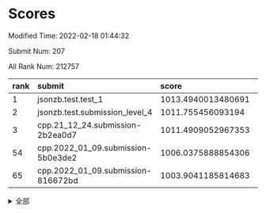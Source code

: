 # Scores

Modified Time: 2022-02-18 01:44:32

Submit Num: 207

All Rank Num: 212757

| rank |               submit               |       score        |       sigma        | pk_num |
| :--- | :--------------------------------- | :----------------- | :----------------- | :----- |
| 1    | jsonzb.test.test_1                 | 1013.4940013480691 | 0.8214151859990223 | 4109   |
| 2    | jsonzb.test.submission_level_4     | 1011.755456093194  | 0.7883953147367949 | 4105   |
| 3    | cpp.21_12_24.submission-2b2ea0d7   | 1011.4909052967353 | 0.7772517560859786 | 4112   |
| 54   | cpp.2022_01_09.submission-5b0e3de2 | 1006.0375888854306 | 0.7231703560153153 | 4113   |
| 65   | cpp.2022_01_09.submission-816672bd | 1003.9041185814683 | 0.7089587517738952 | 4114   |


<details>
<summary>全部</summary>

| rank |                 submit                 |       score        |       sigma        | pk_num |
| :--- | :------------------------------------- | :----------------- | :----------------- | :----- |
| 1    | jsonzb.test.test_1                     | 1013.4940013480691 | 0.8214151859990223 | 4109   |
| 2    | jsonzb.test.submission_level_4         | 1011.755456093194  | 0.7883953147367949 | 4105   |
| 3    | cpp.21_12_24.submission-2b2ea0d7       | 1011.4909052967353 | 0.7772517560859786 | 4112   |
| 4    | gobigger.level_3.submission_level_3_11 | 1011.4064923857006 | 0.7732580284186712 | 4112   |
| 5    | gobigger.level_3.submission_level_3_4  | 1011.3524945586787 | 0.7889306281919566 | 4113   |
| 6    | gobigger.level_3.submission_level_3_42 | 1011.3447335724193 | 0.7775814538956025 | 4112   |
| 7    | gobigger.level_3.submission_level_3_17 | 1011.3022135346492 | 0.7828596092068192 | 4114   |
| 8    | gobigger.level_3.submission_level_3_14 | 1011.2184820238871 | 0.7764846970882704 | 4112   |
| 9    | gobigger.level_3.submission_level_3_15 | 1011.2106237735854 | 0.7656634702506574 | 4107   |
| 10   | gobigger.level_3.submission_level_3_27 | 1011.0268755563518 | 0.7494075976367617 | 4106   |
| 11   | gobigger.level_3.submission_level_3_20 | 1010.980409403407  | 0.7643341397759895 | 4114   |
| 12   | gobigger.level_3.submission_level_3_13 | 1010.9437531980969 | 0.7790758502999241 | 4113   |
| 13   | gobigger.level_3.submission_level_3_33 | 1010.9281056454075 | 0.7554050220270649 | 4113   |
| 14   | gobigger.level_3.submission_level_3_23 | 1010.8684200150861 | 0.7590405985700699 | 4110   |
| 15   | gobigger.level_3.submission_level_3_30 | 1010.7378658455119 | 0.7461172062929333 | 4110   |
| 16   | gobigger.level_3.submission_level_3_39 | 1010.6933620067655 | 0.7570860716909393 | 4113   |
| 17   | gobigger.level_3.submission_level_3_2  | 1010.5866035117102 | 0.7723836215947586 | 4114   |
| 18   | gobigger.level_3.submission_level_3_31 | 1010.5001491141096 | 0.7563486736822336 | 4110   |
| 19   | gobigger.level_3.submission_level_3_40 | 1010.4975755256726 | 0.7427937929682304 | 4112   |
| 20   | gobigger.level_3.submission_level_3_1  | 1010.3237646007997 | 0.7617233891453543 | 4112   |
| 21   | gobigger.level_3.submission_level_3_24 | 1010.3164221168095 | 0.7623090059987727 | 4113   |
| 22   | gobigger.level_3.submission_level_3_34 | 1010.2623033812584 | 0.7713205103495372 | 4109   |
| 23   | gobigger.level_3.submission_level_3_10 | 1010.2584811035074 | 0.7786533966503931 | 4113   |
| 24   | gobigger.level_3.submission_level_3_29 | 1010.2566797741486 | 0.7401904928589325 | 4106   |
| 25   | gobigger.level_3.submission_level_3_49 | 1010.2406146906158 | 0.742432789873967  | 4109   |
| 26   | gobigger.level_3.submission_level_3_3  | 1010.1117039618482 | 0.7499262956122669 | 4116   |
| 27   | gobigger.level_3.submission_level_3_28 | 1010.0946514176403 | 0.7421587025506254 | 4113   |
| 28   | gobigger.level_3.submission_level_3_32 | 1010.0546260836455 | 0.7688306487289172 | 4107   |
| 29   | gobigger.level_3.submission_level_3_45 | 1009.9122145696687 | 0.7657978142002227 | 4112   |
| 30   | gobigger.level_3.submission_level_3_48 | 1009.9077606585942 | 0.7730975757015853 | 4108   |
| 31   | gobigger.level_3.submission_level_3_47 | 1009.8872749503466 | 0.7529576513739176 | 4113   |
| 32   | gobigger.level_3.submission_level_3_0  | 1009.8278523106937 | 0.7742399587144512 | 4111   |
| 33   | gobigger.level_3.submission_level_3_36 | 1009.825955736863  | 0.7623421431635115 | 4112   |
| 34   | gobigger.level_3.submission_level_3_35 | 1009.7780427493743 | 0.7749345533925205 | 4115   |
| 35   | gobigger.level_3.submission_level_3_26 | 1009.7521709675467 | 0.785215369567368  | 4116   |
| 36   | gobigger.level_3.submission_level_3_44 | 1009.7396884050188 | 0.7715723044270232 | 4106   |
| 37   | gobigger.level_3.submission_level_3_22 | 1009.651961434164  | 0.7454340493688936 | 4112   |
| 38   | gobigger.level_3.submission_level_3_16 | 1009.6440011958572 | 0.7737317557367505 | 4109   |
| 39   | gobigger.level_3.submission_level_3_37 | 1009.5146347585938 | 0.7604823343663238 | 4118   |
| 40   | gobigger.level_3.submission_level_3_12 | 1009.5094008652284 | 0.7483663175376816 | 4111   |
| 41   | gobigger.level_3.submission_level_3_9  | 1009.5004942699009 | 0.7587963239512803 | 4117   |
| 42   | gobigger.level_3.submission_level_3_38 | 1009.3837955634693 | 0.7441184818501968 | 4112   |
| 43   | gobigger.level_3.submission_level_3_46 | 1009.3703649216221 | 0.7573184189734671 | 4105   |
| 44   | gobigger.level_3.submission_level_3_5  | 1009.3348082169097 | 0.7469706765189298 | 4112   |
| 45   | gobigger.level_3.submission_level_3_41 | 1009.3314384222381 | 0.7551707374816262 | 4111   |
| 46   | gobigger.level_3.submission_level_3_19 | 1009.3219503398846 | 0.745969713412173  | 4114   |
| 47   | gobigger.level_3.submission_level_3_18 | 1009.2593414890703 | 0.7581951491932519 | 4106   |
| 48   | gobigger.level_3.submission_level_3_8  | 1009.2367456702789 | 0.7370644543429226 | 4111   |
| 49   | gobigger.level_3.submission_level_3_7  | 1009.233574196167  | 0.7387537674069183 | 4112   |
| 50   | gobigger.level_3.submission_level_3_6  | 1009.0850467445383 | 0.7429163379296291 | 4110   |
| 51   | gobigger.level_3.submission_level_3_25 | 1009.0089579336387 | 0.7501717888599598 | 4115   |
| 52   | gobigger.level_3.submission_level_3_43 | 1008.6860315845303 | 0.7513087125702431 | 4112   |
| 53   | gobigger.level_3.submission_level_3_21 | 1008.5547728073118 | 0.748371572429447  | 4112   |
| 54   | cpp.2022_01_09.submission-5b0e3de2     | 1006.0375888854306 | 0.7231703560153153 | 4113   |
| 55   | gobigger.level_1.submission_level_1_15 | 1005.610906613451  | 0.7297029660763729 | 4111   |
| 56   | gobigger.level_1.submission_level_1_16 | 1005.2444380319109 | 0.7239710803007676 | 4112   |
| 57   | gobigger.level_1.submission_level_1_18 | 1004.670293898152  | 0.7130378636001516 | 4115   |
| 58   | gobigger.level_1.submission_level_1_49 | 1004.3592878913756 | 0.7158370352180686 | 4111   |
| 59   | gobigger.level_1.submission_level_1_35 | 1004.3587496027928 | 0.7149218712240198 | 4117   |
| 60   | gobigger.level_1.submission_level_1_28 | 1004.2539794452553 | 0.701748450214973  | 4109   |
| 61   | gobigger.level_1.submission_level_1_31 | 1004.2475547702567 | 0.7157460925688798 | 4113   |
| 62   | gobigger.level_1.submission_level_1_19 | 1004.0357055667788 | 0.711059897931667  | 4108   |
| 63   | gobigger.level_1.submission_level_1_26 | 1004.0237157594347 | 0.7136471045953591 | 4111   |
| 64   | gobigger.level_1.submission_level_1_43 | 1003.9314660049889 | 0.7245554598583194 | 4117   |
| 65   | cpp.2022_01_09.submission-816672bd     | 1003.9041185814683 | 0.7089587517738952 | 4114   |
| 66   | gobigger.level_1.submission_level_1_27 | 1003.8905438861519 | 0.7260813984480787 | 4110   |
| 67   | gobigger.level_1.submission_level_1_6  | 1003.81152242512   | 0.73698943466599   | 4112   |
| 68   | gobigger.level_1.submission_level_1_29 | 1003.7939611632759 | 0.720064347081712  | 4113   |
| 69   | gobigger.level_1.submission_level_1_21 | 1003.7759716903256 | 0.7237586232355374 | 4109   |
| 70   | gobigger.level_1.submission_level_1_5  | 1003.7201890663415 | 0.7097797612379553 | 4114   |
| 71   | gobigger.level_1.submission_level_1_30 | 1003.7002311337254 | 0.7242105951149681 | 4115   |
| 72   | gobigger.level_1.submission_level_1_42 | 1003.6256169530014 | 0.7223756694910065 | 4111   |
| 73   | gobigger.level_1.submission_level_1_9  | 1003.5315145806777 | 0.7051048852744161 | 4112   |
| 74   | gobigger.level_1.submission_level_1_4  | 1003.5149267848292 | 0.7074787806190153 | 4111   |
| 75   | gobigger.level_1.submission_level_1_48 | 1003.4870792194279 | 0.7103553819831747 | 4112   |
| 76   | gobigger.level_1.submission_level_1_12 | 1003.4583904553867 | 0.7216503985975405 | 4113   |
| 77   | gobigger.level_1.submission_level_1_10 | 1003.3612450815609 | 0.7182925036835162 | 4110   |
| 78   | gobigger.level_1.submission_level_1_45 | 1003.3154191783757 | 0.7179465907104344 | 4117   |
| 79   | gobigger.level_1.submission_level_1_13 | 1003.3105911865408 | 0.7132099744875882 | 4111   |
| 80   | gobigger.level_1.submission_level_1_20 | 1003.306587321831  | 0.7215593655178402 | 4108   |
| 81   | gobigger.level_1.submission_level_1_44 | 1003.2631142469395 | 0.7168734764835302 | 4115   |
| 82   | gobigger.level_1.submission_level_1_34 | 1003.1808093746652 | 0.7155153809086755 | 4108   |
| 83   | gobigger.level_1.submission_level_1_8  | 1003.1733872936312 | 0.7232454340550302 | 4112   |
| 84   | gobigger.level_1.submission_level_1_7  | 1003.16200148501   | 0.7198487220330281 | 4105   |
| 85   | gobigger.level_1.submission_level_1_46 | 1003.1531573318322 | 0.7189839648406358 | 4104   |
| 86   | gobigger.level_1.submission_level_1_40 | 1003.0444248335816 | 0.7125765515647572 | 4112   |
| 87   | gobigger.level_1.submission_level_1_23 | 1003.0408525897933 | 0.7021353688331253 | 4110   |
| 88   | gobigger.level_1.submission_level_1_33 | 1002.992043476312  | 0.7104917474883944 | 4109   |
| 89   | gobigger.level_1.submission_level_1_39 | 1002.9224129695672 | 0.721296104327515  | 4112   |
| 90   | gobigger.level_1.submission_level_1_1  | 1002.8324046571673 | 0.7228066566071069 | 4106   |
| 91   | gobigger.level_1.submission_level_1_3  | 1002.8062506584256 | 0.7245656925776958 | 4113   |
| 92   | gobigger.level_1.submission_level_1_22 | 1002.7355619209244 | 0.714099758454117  | 4106   |
| 93   | gobigger.level_1.submission_level_1_14 | 1002.6113546281388 | 0.7156875372202984 | 4111   |
| 94   | gobigger.level_1.submission_level_1_24 | 1002.5254487069668 | 0.7091572707996646 | 4113   |
| 95   | gobigger.level_1.submission_level_1_25 | 1002.4909474873331 | 0.7093990712271616 | 4109   |
| 96   | gobigger.level_1.submission_level_1_32 | 1002.48800261112   | 0.7197027945481747 | 4114   |
| 97   | gobigger.level_1.submission_level_1_36 | 1002.4745668353806 | 0.7131397671154822 | 4109   |
| 98   | gobigger.level_1.submission_level_1_38 | 1002.2946250205154 | 0.7137890244191912 | 4114   |
| 99   | gobigger.level_1.submission_level_1_2  | 1002.2630919871921 | 0.7210702229908035 | 4112   |
| 100  | gobigger.level_1.submission_level_1_47 | 1002.2364491761831 | 0.7149235467001677 | 4109   |
| 101  | gobigger.level_1.submission_level_1_11 | 1002.0519670566317 | 0.7111256208541544 | 4111   |
| 102  | gobigger.level_1.submission_level_1_17 | 1002.0109433013904 | 0.7056962339484143 | 4112   |
| 103  | gobigger.level_1.submission_level_1_41 | 1001.8935119992553 | 0.7203976829616338 | 4112   |
| 104  | gobigger.level_1.submission_level_1_0  | 1001.7625441655651 | 0.7282370683114535 | 4115   |
| 105  | gobigger.level_1.submission_level_1_37 | 1001.5268695247274 | 0.713038289554007  | 4118   |
| 106  | gobigger.random.submission_random_9    | 997.4009931968224  | 0.700746626225407  | 4108   |
| 107  | gobigger.random.submission_random_2    | 997.1750054958542  | 0.6888645450649379 | 4116   |
| 108  | gobigger.random.submission_random_11   | 997.1011253421707  | 0.7102098177980666 | 4116   |
| 109  | gobigger.random.submission_random_1    | 996.9459503635562  | 0.7058106865877644 | 4105   |
| 110  | gobigger.random.submission_random_47   | 996.8889940713713  | 0.7107169457173474 | 4117   |
| 111  | gobigger.random.submission_random_32   | 996.8586211400792  | 0.7130915300632527 | 4111   |
| 112  | gobigger.random.submission_random_27   | 996.8463988194621  | 0.7051857419301732 | 4110   |
| 113  | gobigger.random.submission_random_3    | 996.7808357303143  | 0.6994864155811874 | 4113   |
| 114  | gobigger.random.submission_random_28   | 996.7790448748121  | 0.7031711431941974 | 4109   |
| 115  | gobigger.random.submission_random_7    | 996.7035768950535  | 0.7149778159488621 | 4112   |
| 116  | gobigger.random.submission_random_25   | 996.5179014991053  | 0.7111404297420741 | 4115   |
| 117  | gobigger.random.submission_random_48   | 996.4909433386262  | 0.7124764158110768 | 4109   |
| 118  | gobigger.random.submission_random_43   | 996.4646321288064  | 0.7067539780716656 | 4111   |
| 119  | gobigger.random.submission_random_12   | 996.4509372940015  | 0.7173426363538568 | 4113   |
| 120  | gobigger.random.submission_random_17   | 996.2753633958796  | 0.7049690062926524 | 4109   |
| 121  | gobigger.random.submission_random_49   | 996.2090548091587  | 0.7069213062877902 | 4110   |
| 122  | gobigger.random.submission_random_26   | 996.1814322156773  | 0.7041208444954443 | 4111   |
| 123  | gobigger.random.submission_random_34   | 996.1335793920359  | 0.7170353300370839 | 4116   |
| 124  | gobigger.random.submission_random_29   | 996.1153422080006  | 0.7114127844554418 | 4107   |
| 125  | gobigger.random.submission_random_13   | 996.0567822904326  | 0.7128964045401222 | 4110   |
| 126  | gobigger.random.submission_random_33   | 995.9928625860442  | 0.7190455325606784 | 4116   |
| 127  | gobigger.random.submission_random_23   | 995.9778096413987  | 0.7015424823523417 | 4112   |
| 128  | gobigger.random.submission_random_40   | 995.9701084831713  | 0.7207154242850176 | 4111   |
| 129  | gobigger.random.submission_random_21   | 995.9667883109367  | 0.7138498698359513 | 4108   |
| 130  | gobigger.random.submission_random_19   | 995.9369773654918  | 0.7153081661079836 | 4112   |
| 131  | gobigger.random.submission_random_20   | 995.8740012321774  | 0.7066592034391959 | 4110   |
| 132  | gobigger.random.submission_random_31   | 995.8725260045455  | 0.723614787916025  | 4116   |
| 133  | gobigger.random.submission_random_5    | 995.8560216101367  | 0.726879261712261  | 4107   |
| 134  | gobigger.random.submission_random_16   | 995.853412266905   | 0.705145140195916  | 4114   |
| 135  | gobigger.random.submission_random_10   | 995.8212867252059  | 0.7050896699998768 | 4112   |
| 136  | gobigger.random.submission_random_0    | 995.789716920504   | 0.700329586377232  | 4115   |
| 137  | gobigger.random.submission_random_37   | 995.7812341754774  | 0.7121269420531116 | 4115   |
| 138  | gobigger.random.submission_random_45   | 995.7578438960877  | 0.7042234904235767 | 4114   |
| 139  | gobigger.random.submission_random_15   | 995.7304481072464  | 0.7138327517748072 | 4112   |
| 140  | gobigger.random.submission_random_38   | 995.6674226762859  | 0.6999895832696756 | 4113   |
| 141  | gobigger.random.submission_random_44   | 995.6156059015137  | 0.7155057896460317 | 4108   |
| 142  | gobigger.random.submission_random_39   | 995.6008923359915  | 0.7096300236741252 | 4113   |
| 143  | gobigger.random.submission_random_22   | 995.5901415917727  | 0.6980902052610616 | 4113   |
| 144  | gobigger.random.submission_random_46   | 995.5666900964617  | 0.7039484527077973 | 4110   |
| 145  | gobigger.random.submission_random_8    | 995.393246598981   | 0.7090932623642489 | 4114   |
| 146  | gobigger.random.submission_random_4    | 995.2834269264719  | 0.7157541885822533 | 4116   |
| 147  | gobigger.random.submission_random_42   | 995.2475424620983  | 0.7185016911858958 | 4109   |
| 148  | gobigger.random.submission_random_6    | 995.2467353517474  | 0.70827804578249   | 4116   |
| 149  | gobigger.random.submission_random_18   | 995.2404883563624  | 0.7118425118632479 | 4109   |
| 150  | gobigger.random.submission_random_14   | 995.1841653664202  | 0.7260886493559431 | 4108   |
| 151  | gobigger.random.submission_random_41   | 995.1692166891345  | 0.710387564272874  | 4112   |
| 152  | gobigger.random.submission_random_30   | 995.1497530290625  | 0.7048345826431387 | 4118   |
| 153  | gobigger.random.submission_random_35   | 995.1091663451118  | 0.7180401680317833 | 4112   |
| 154  | gobigger.level_2.submission_level_2_24 | 994.89407031196    | 0.7293046674380068 | 4109   |
| 155  | gobigger.random.submission_random_24   | 994.6474146991702  | 0.7070110270339803 | 4111   |
| 156  | gobigger.random.submission_random_36   | 994.0952259257205  | 0.7277074909154008 | 4109   |
| 157  | gobigger.level_2.submission_level_2_17 | 993.9939418918145  | 0.7413825403223783 | 4111   |
| 158  | gobigger.level_2.submission_level_2_18 | 993.597548190579   | 0.7429282284575225 | 4114   |
| 159  | gobigger.level_2.submission_level_2_13 | 993.5873811431339  | 0.7442499939482635 | 4113   |
| 160  | gobigger.level_2.submission_level_2_22 | 993.2877404704944  | 0.732694216622311  | 4111   |
| 161  | gobigger.level_2.submission_level_2_30 | 993.13695724679    | 0.7478795405276273 | 4113   |
| 162  | gobigger.level_2.submission_level_2_33 | 993.1302502958139  | 0.7332929268104224 | 4111   |
| 163  | gobigger.level_2.submission_level_2_10 | 993.0479795158695  | 0.7278245835685647 | 4110   |
| 164  | gobigger.level_2.submission_level_2_40 | 992.9563494636736  | 0.744737892635057  | 4112   |
| 165  | gobigger.level_2.submission_level_2_47 | 992.9545451078617  | 0.7308994124749744 | 4113   |
| 166  | gobigger.level_2.submission_level_2_0  | 992.9270545823274  | 0.7233441409071826 | 4113   |
| 167  | gobigger.level_2.submission_level_2_49 | 992.8983962089026  | 0.7504836301889203 | 4109   |
| 168  | gobigger.level_2.submission_level_2_43 | 992.7236967889556  | 0.7460373325984243 | 4108   |
| 169  | gobigger.level_2.submission_level_2_2  | 992.6595681145413  | 0.7483752297483323 | 4112   |
| 170  | gobigger.level_2.submission_level_2_15 | 992.62774956224    | 0.7308008373056806 | 4110   |
| 171  | gobigger.level_2.submission_level_2_41 | 992.5823121893922  | 0.7437736033187352 | 4111   |
| 172  | gobigger.level_2.submission_level_2_6  | 992.477530700475   | 0.7423647403964129 | 4113   |
| 173  | gobigger.level_2.submission_level_2_27 | 992.4654858237709  | 0.7314392038223214 | 4107   |
| 174  | gobigger.level_2.submission_level_2_36 | 992.4622401635673  | 0.745138240248195  | 4110   |
| 175  | gobigger.level_2.submission_level_2_26 | 992.3852715959582  | 0.7486863033730659 | 4110   |
| 176  | gobigger.level_2.submission_level_2_7  | 992.3526471699585  | 0.7478989674449467 | 4107   |
| 177  | gobigger.level_2.submission_level_2_11 | 992.3456551611647  | 0.7347756537059156 | 4109   |
| 178  | gobigger.level_2.submission_level_2_19 | 992.259160936148   | 0.747225144409369  | 4104   |
| 179  | gobigger.level_2.submission_level_2_38 | 992.2543469735923  | 0.7355451697377096 | 4115   |
| 180  | gobigger.level_2.submission_level_2_4  | 992.0287506276875  | 0.7378918703431421 | 4114   |
| 181  | gobigger.level_2.submission_level_2_9  | 991.994870949663   | 0.7408240619364583 | 4109   |
| 182  | gobigger.level_2.submission_level_2_45 | 991.9810070374547  | 0.7347761495437489 | 4111   |
| 183  | gobigger.level_2.submission_level_2_32 | 991.9302550905097  | 0.7492448662499906 | 4108   |
| 184  | gobigger.level_2.submission_level_2_8  | 991.8415834431489  | 0.743078820465755  | 4111   |
| 185  | gobigger.level_2.submission_level_2_48 | 991.8392225280571  | 0.7608832651837512 | 4112   |
| 186  | gobigger.level_2.submission_level_2_31 | 991.7964727192942  | 0.7564089576024575 | 4113   |
| 187  | gobigger.level_2.submission_level_2_5  | 991.7287121704422  | 0.7568220588650467 | 4110   |
| 188  | gobigger.level_2.submission_level_2_23 | 991.6930307376451  | 0.7527971086919402 | 4113   |
| 189  | gobigger.level_2.submission_level_2_29 | 991.6529187292568  | 0.763701486302254  | 4114   |
| 190  | gobigger.level_2.submission_level_2_16 | 991.5335982917017  | 0.7789305350983958 | 4112   |
| 191  | gobigger.level_2.submission_level_2_35 | 991.4986320006998  | 0.7538611111812904 | 4114   |
| 192  | gobigger.level_2.submission_level_2_21 | 991.4776855063471  | 0.7552510768710078 | 4110   |
| 193  | gobigger.level_2.submission_level_2_28 | 991.3051723766292  | 0.7413630224300257 | 4106   |
| 194  | gobigger.level_2.submission_level_2_14 | 991.2845628294111  | 0.7512094220484694 | 4108   |
| 195  | gobigger.level_2.submission_level_2_42 | 991.2552802588206  | 0.7534704218204843 | 4113   |
| 196  | gobigger.level_2.submission_level_2_12 | 991.2336088149689  | 0.7398725127420337 | 4104   |
| 197  | gobigger.level_2.submission_level_2_25 | 991.036874411919   | 0.7582510288271983 | 4111   |
| 198  | gobigger.level_2.submission_level_2_39 | 990.7116717310073  | 0.7520845168935784 | 4112   |
| 199  | gobigger.level_2.submission_level_2_34 | 990.7065335780683  | 0.757107172214029  | 4109   |
| 200  | gobigger.level_2.submission_level_2_1  | 990.4812916548503  | 0.7513705133497596 | 4109   |
| 201  | gobigger.level_2.submission_level_2_37 | 990.3279474444661  | 0.7511535211878134 | 4111   |
| 202  | gobigger.level_2.submission_level_2_20 | 990.0222342131852  | 0.7796525742950493 | 4108   |
| 203  | gobigger.level_2.submission_level_2_3  | 989.7251042021259  | 0.7842043713526726 | 4112   |
| 204  | gobigger.level_2.submission_level_2_44 | 989.3344855108692  | 0.7850474954549761 | 4107   |
| 205  | gobigger.level_2.submission_level_2_46 | 989.1188288068153  | 0.7650402862207089 | 4108   |
| 206  | gobigger.none.submission_none_1        | 979.2183188937602  | 1.2254051575902802 | 4106   |
| 207  | gobigger.none.submission_none_0        | 974.6750818094898  | 1.5993535351499404 | 4107   |

</details>